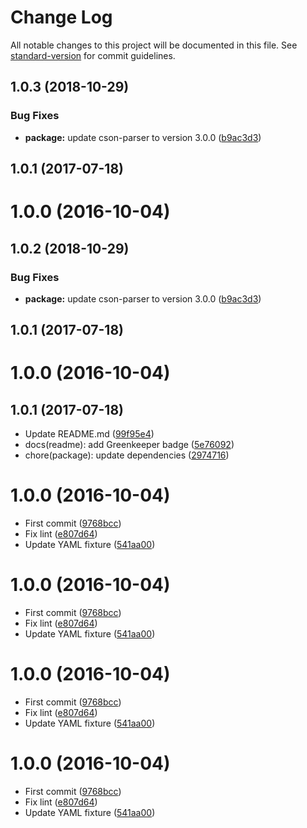 # Change Log

All notable changes to this project will be documented in this file. See [standard-version](https://github.com/conventional-changelog/standard-version) for commit guidelines.

<a name="1.0.3"></a>
## 1.0.3 (2018-10-29)


### Bug Fixes

* **package:** update cson-parser to version 3.0.0 ([b9ac3d3](https://github.com/kikobeats/parse-config-file/commit/b9ac3d3))



<a name="1.0.1"></a>
## 1.0.1 (2017-07-18)



<a name="1.0.0"></a>
# 1.0.0 (2016-10-04)



<a name="1.0.2"></a>
## 1.0.2 (2018-10-29)


### Bug Fixes

* **package:** update cson-parser to version 3.0.0 ([b9ac3d3](https://github.com/kikobeats/parse-config-file/commit/b9ac3d3))



<a name="1.0.1"></a>
## 1.0.1 (2017-07-18)



<a name="1.0.0"></a>
# 1.0.0 (2016-10-04)



<a name="1.0.1"></a>
## 1.0.1 (2017-07-18)

* Update README.md ([99f95e4](https://github.com/kikobeats/parse-config-file/commit/99f95e4))
* docs(readme): add Greenkeeper badge ([5e76092](https://github.com/kikobeats/parse-config-file/commit/5e76092))
* chore(package): update dependencies ([2974716](https://github.com/kikobeats/parse-config-file/commit/2974716))



<a name="1.0.0"></a>
# 1.0.0 (2016-10-04)

* First commit ([9768bcc](https://github.com/kikobeats/parse-config-file/commit/9768bcc))
* Fix lint ([e807d64](https://github.com/kikobeats/parse-config-file/commit/e807d64))
* Update YAML fixture ([541aa00](https://github.com/kikobeats/parse-config-file/commit/541aa00))



<a name="1.0.0"></a>
# 1.0.0 (2016-10-04)

* First commit ([9768bcc](https://github.com/kikobeats/parse-config-file/commit/9768bcc))
* Fix lint ([e807d64](https://github.com/kikobeats/parse-config-file/commit/e807d64))
* Update YAML fixture ([541aa00](https://github.com/kikobeats/parse-config-file/commit/541aa00))



<a name="1.0.0"></a>
# 1.0.0 (2016-10-04)

* First commit ([9768bcc](https://github.com/kikobeats/parse-config-file/commit/9768bcc))
* Fix lint ([e807d64](https://github.com/kikobeats/parse-config-file/commit/e807d64))
* Update YAML fixture ([541aa00](https://github.com/kikobeats/parse-config-file/commit/541aa00))



<a name="1.0.0"></a>
# 1.0.0 (2016-10-04)

* First commit ([9768bcc](https://github.com/kikobeats/parse-config-file/commit/9768bcc))
* Fix lint ([e807d64](https://github.com/kikobeats/parse-config-file/commit/e807d64))
* Update YAML fixture ([541aa00](https://github.com/kikobeats/parse-config-file/commit/541aa00))
